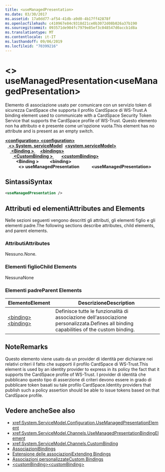 ```yaml
---
title: <useManagedPresentation>
ms.date: 03/30/2017
ms.assetid: 17a0dd77-af54-41db-a9d0-4b17ff42878f
ms.openlocfilehash: c410967e84c9318d21ce0b3072d08b026a37b190
ms.sourcegitcommit: 093571de904fc7979e85ef3c048547d0accb1d8a
ms.translationtype: MT
ms.contentlocale: it-IT
ms.lasthandoff: 09/06/2019
ms.locfileid: "70399216"
---
```

# <a name="usemanagedpresentation"></a><span data-ttu-id="e97c2-101">\<> useManagedPresentation</span><span class="sxs-lookup"><span data-stu-id="e97c2-101">\<useManagedPresentation></span></span>
<span data-ttu-id="e97c2-102">Elemento di associazione usato per comunicare con un servizio token di sicurezza CardSpace che supporta il profilo CardSpace di WS-Trust.</span><span class="sxs-lookup"><span data-stu-id="e97c2-102">A binding element used to communicate with a CardSpace Security Token Service that supports the CardSpace profile of WS-Trust.</span></span> <span data-ttu-id="e97c2-103">Questo elemento non ha attributo e è presente come un'opzione vuota.</span><span class="sxs-lookup"><span data-stu-id="e97c2-103">This element has no attribute and is present as an empty switch.</span></span>  
  
<span data-ttu-id="e97c2-104">[ **\<configuration>** ](../configuration-element.md)</span><span class="sxs-lookup"><span data-stu-id="e97c2-104">[**\<configuration>**](../configuration-element.md)</span></span>\
<span data-ttu-id="e97c2-105">&nbsp;&nbsp;[ **\<> System. serviceModel**](system-servicemodel.md)</span><span class="sxs-lookup"><span data-stu-id="e97c2-105">&nbsp;&nbsp;[**\<system.serviceModel>**](system-servicemodel.md)</span></span>\
<span data-ttu-id="e97c2-106">&nbsp;&nbsp;&nbsp;&nbsp;[ **\<Binding >** ](bindings.md)</span><span class="sxs-lookup"><span data-stu-id="e97c2-106">&nbsp;&nbsp;&nbsp;&nbsp;[**\<bindings>**](bindings.md)</span></span>\
<span data-ttu-id="e97c2-107">&nbsp;&nbsp;&nbsp;&nbsp;&nbsp;&nbsp;[ **\<CustomBinding >** ](custombinding.md)</span><span class="sxs-lookup"><span data-stu-id="e97c2-107">&nbsp;&nbsp;&nbsp;&nbsp;&nbsp;&nbsp;[**\<customBinding>**](custombinding.md)</span></span>\
<span data-ttu-id="e97c2-108">&nbsp;&nbsp;&nbsp;&nbsp;&nbsp;&nbsp;&nbsp;&nbsp; **\<Binding >** </span><span class="sxs-lookup"><span data-stu-id="e97c2-108">&nbsp;&nbsp;&nbsp;&nbsp;&nbsp;&nbsp;&nbsp;&nbsp;**\<binding>**</span></span>\
<span data-ttu-id="e97c2-109">&nbsp;&nbsp;&nbsp;&nbsp;&nbsp;&nbsp;&nbsp;&nbsp;&nbsp;&nbsp; **\<> useManagedPresentation**</span><span class="sxs-lookup"><span data-stu-id="e97c2-109">&nbsp;&nbsp;&nbsp;&nbsp;&nbsp;&nbsp;&nbsp;&nbsp;&nbsp;&nbsp;**\<useManagedPresentation>**</span></span>  
  
## <a name="syntax"></a><span data-ttu-id="e97c2-110">Sintassi</span><span class="sxs-lookup"><span data-stu-id="e97c2-110">Syntax</span></span>  
  
```xml  
<useManagedPresentation />
```  
  
## <a name="attributes-and-elements"></a><span data-ttu-id="e97c2-111">Attributi ed elementi</span><span class="sxs-lookup"><span data-stu-id="e97c2-111">Attributes and Elements</span></span>  
 <span data-ttu-id="e97c2-112">Nelle sezioni seguenti vengono descritti gli attributi, gli elementi figlio e gli elementi padre.</span><span class="sxs-lookup"><span data-stu-id="e97c2-112">The following sections describe attributes, child elements, and parent elements.</span></span>  
  
### <a name="attributes"></a><span data-ttu-id="e97c2-113">Attributi</span><span class="sxs-lookup"><span data-stu-id="e97c2-113">Attributes</span></span>  
 <span data-ttu-id="e97c2-114">Nessuno.</span><span class="sxs-lookup"><span data-stu-id="e97c2-114">None.</span></span>  
  
### <a name="child-elements"></a><span data-ttu-id="e97c2-115">Elementi figlio</span><span class="sxs-lookup"><span data-stu-id="e97c2-115">Child Elements</span></span>  
 <span data-ttu-id="e97c2-116">Nessuna</span><span class="sxs-lookup"><span data-stu-id="e97c2-116">None</span></span>  
  
### <a name="parent-elements"></a><span data-ttu-id="e97c2-117">Elementi padre</span><span class="sxs-lookup"><span data-stu-id="e97c2-117">Parent Elements</span></span>  
  
|<span data-ttu-id="e97c2-118">Elemento</span><span class="sxs-lookup"><span data-stu-id="e97c2-118">Element</span></span>|<span data-ttu-id="e97c2-119">Descrizione</span><span class="sxs-lookup"><span data-stu-id="e97c2-119">Description</span></span>|  
|-------------|-----------------|  
|[<span data-ttu-id="e97c2-120">\<binding></span><span class="sxs-lookup"><span data-stu-id="e97c2-120">\<binding></span></span>](../../../misc/binding.md)|<span data-ttu-id="e97c2-121">Definisce tutte le funzionalità di associazione dell'associazione personalizzata.</span><span class="sxs-lookup"><span data-stu-id="e97c2-121">Defines all binding capabilities of the custom binding.</span></span>|  
  
## <a name="remarks"></a><span data-ttu-id="e97c2-122">Note</span><span class="sxs-lookup"><span data-stu-id="e97c2-122">Remarks</span></span>  
 <span data-ttu-id="e97c2-123">Questo elemento viene usato da un provider di identità per dichiarare nei relativi criteri il fatto che supporti il profilo CardSpace di WS-Trust.</span><span class="sxs-lookup"><span data-stu-id="e97c2-123">This element is used by an identity provider to express in its policy the fact that it supports the CardSpace profile of WS-Trust.</span></span> <span data-ttu-id="e97c2-124">I provider di identità che pubblicano questo tipo di asserzione di criteri devono essere in grado di pubblicare token basati su tale profilo CardSpace.</span><span class="sxs-lookup"><span data-stu-id="e97c2-124">Identity providers that publish such a policy assertion should be able to issue tokens based on that CardSpace profile.</span></span>  
  
## <a name="see-also"></a><span data-ttu-id="e97c2-125">Vedere anche</span><span class="sxs-lookup"><span data-stu-id="e97c2-125">See also</span></span>

- <xref:System.ServiceModel.Configuration.UseManagedPresentationElement>
- <xref:System.ServiceModel.Channels.UseManagedPresentationBindingElement>
- <xref:System.ServiceModel.Channels.CustomBinding>
- [<span data-ttu-id="e97c2-126">Associazioni</span><span class="sxs-lookup"><span data-stu-id="e97c2-126">Bindings</span></span>](../../../wcf/bindings.md)
- [<span data-ttu-id="e97c2-127">Estensione delle associazioni</span><span class="sxs-lookup"><span data-stu-id="e97c2-127">Extending Bindings</span></span>](../../../wcf/extending/extending-bindings.md)
- [<span data-ttu-id="e97c2-128">Associazioni personalizzate</span><span class="sxs-lookup"><span data-stu-id="e97c2-128">Custom Bindings</span></span>](../../../wcf/extending/custom-bindings.md)
- [<span data-ttu-id="e97c2-129">\<customBinding></span><span class="sxs-lookup"><span data-stu-id="e97c2-129">\<customBinding></span></span>](custombinding.md)
